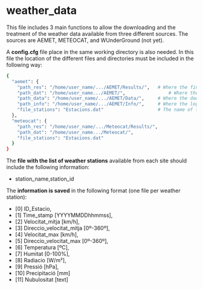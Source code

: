 # weather_data

This file includes 3 main functions to allow the downloading and the treatment of the weather data available from three different sources. The sources are AEMET, METEOCAT, and WUnderGround (not yet).

A **config.cfg** file place in the same working directory is also needed. In this file the location of the different files and directories must be included in the following way:

```sh
{
  "aemet": {
    "path_res": "/home/user_name/.../AEMET/Results/",   # Where the final results will be saved
    "path_dat": "/home/user_name.../AEMET/",		        # Where the file that contains the weather stations to download is located
    "path_data": "/home/user_name/.../AEMET/Data/",     # Where the downloaded info will be placed
    "path_info": "/home/user_name/.../AEMET/Info/",     # Where the log file will placed
    "file_stations": "Estacions.dat"                    # The name of the file with the weather stations info (station_name,station_id)
  },
  "meteocat": {
    "path_res": "/home/user_name/.../Meteocat/Results/",
    "path_dat": "/home/user_name.../Meteocat/",
    "file_stations": "Estacions.dat"
  }
}
```

The **file with the list of weather stations** available from each site should include the following information:

- station_name,station_id



The **information is saved** in the following format (one file per weather station):

* [0]  ID_Estacio,
* [1]  Time_stamp [YYYYMMDDhhmmss],
* [2]  Velocitat_mitja [km/h],
* [3]  Direccio_velocitat_mitja [0º-360º],
* [4]  Velocitat_max [km/h],
* [5]  Direccio_velocitat_max [0º-360º],
* [6]  Temperatura [ºC],
* [7]  Humitat [0-100%],
* [8]  Radiacio [W/m²],
* [9]  Pressió [hPa],
* [10] Precipitació [mm]
* [11] Nubulositat [text]

